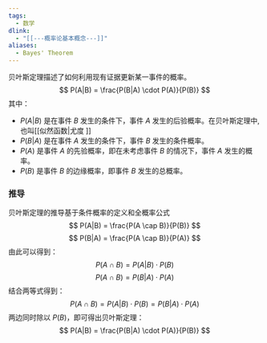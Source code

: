 ```yaml
---
tags:
  - 数学
dlink:
  - "[[---概率论基本概念---]]"
aliases:
  - Bayes' Theorem
---
```

贝叶斯定理描述了如何利用现有证据更新某一事件的概率。
$$
P(A|B) = \frac{P(B|A) \cdot P(A)}{P(B)}
$$
其中：
- $P(A|B)$ 是在事件 $B$ 发生的条件下，事件 $A$ 发生的后验概率。在贝叶斯定理中, 也叫[[似然函数|尤度 ]]
- $P(B|A)$ 是在事件 $A$ 发生的条件下，事件 $B$ 发生的条件概率。
- $P(A)$ 是事件 $A$ 的先验概率，即在未考虑事件 $B$ 的情况下，事件 $A$ 发生的概率。
- $P(B)$ 是事件 $B$ 的边缘概率，即事件 $B$ 发生的总概率。

### 推导
贝叶斯定理的推导基于条件概率的定义和全概率公式
$$
P(A|B) = \frac{P(A \cap B)}{P(B)}
$$
$$
P(B|A) = \frac{P(A \cap B)}{P(A)}
$$
由此可以得到：
$$
P(A \cap B) = P(A|B) \cdot P(B)
$$
$$
P(A \cap B) = P(B|A) \cdot P(A)
$$
结合两等式得到：
$$
P(A \cap B) = P(A|B) \cdot P(B) = P(B|A) \cdot P(A)
$$
两边同时除以 $P(B)$，即可得出贝叶斯定理：
$$
P(A|B) = \frac{P(B|A) \cdot P(A)}{P(B)}
$$

